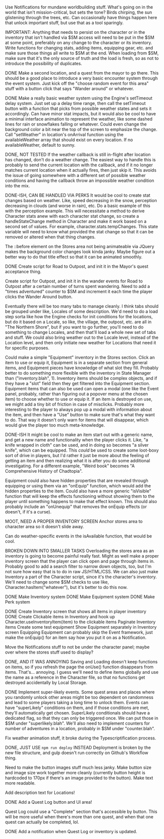 Use Notifications for mundane worldbuilding stuff. What's going on in the world that isn't mission-critical, but sets the tone? Birds chirping, the sun glistening through the trees, etc. Can occasionally have things happen here that unlock important stuff, but use that as a tool sparingly.

IMPORTANT: Anything that needs to persist on the character or in the inventory that isn't handled via $SM access will need to be put in the $SM at some point, preferably on any change to the character or its inventory. Write functions for changing stats, adding items, equipping gear, etc. and make sure those things all write to $SM at the end. When loading from $SM, make sure that it's the only source of truth and the load is fresh, so as not to introduce the possibility of duplicates.

DONE Make a second location, and a quest from the mayor to go there. This should be a good place to introduce a very basic encounter system through the event system. Just kick off the "choose random event for this area" stuff with a button click that says "Wander around" or whatever.

DONE Make a really basic weather system using the Engine's setTimeout delay system. Just set up a delay time range, then call the setTimeout button with a function that picks from possible weather states and sets it accordingly. Can have minor stat impacts, but it would also be cool to have a minimal interface animation to represent the weather, like some dashed lines for rain or snowflakes falling or whatever. Could even change the background color a bit near the top of the screen to emphasize the change. Call "setWeather" in location's onArrival function using the availableWeather array that should exist on every location. If no availableWeather, default to sunny.

DONE, NOT TESTED If the weather callback is still in-flight after location has changed, don't do a weather change. The easiest way to handle this is probably to send the current location with the callback, and if it no longer matches current location when it actually fires, then just skip it. This avoids the issue of going somewhere with a different set of possible weather conditions and having the callback throw an impossible weather condition into the mix.

DONE-ISH, CAN BE HANDLED VIA PERKS It would be cool to create stat changes based on weather. Like, speed decreasing in the snow, perception decreasing in clouds (and worse in rain), etc. Do a basic example of this with the perception example. This will necessitate a method to derive Character stats anew with each character stat change, so create a handleStateChange method in Character and make it work based on a second set of values. For example, character.stats.tempChanges. This state variable will need to know what provided the stat change so that it can be removed or altered when that thing changes.

The ::before element on the Stores area not being animateable via JQuery makes the background color changes look kinda janky. Maybe figure out a better way to do that title effect so that it can be animated smoothly.

DONE Create script for Road to Outpost, and init it in the Mayor's quest acceptance thing.

Create script for Outpost, and init it in the wander events for Road to Outpost after a certain number of turns spent wandering. Need to add a "times adventured" counter to $SM and increment it each time the player clicks the Wander Around button.

Eventually there will be too many tabs to manage cleanly. I think tabs should be grouped under like, Locales of some description. We'd need to do a load step sorta like how the Engine checks for init conditions for the locations, but do it based on a Locale, so like, the village, the outpost, etc. are all in "The Northern Shore", but if you want to go further, you'll need to do something to change Locales, and then that'll load a whole new set of tabs and stuff. We could also bring weather out to the Locale level, instead of the Location level, and then only initiate new weather for Locations that need it for specific purposes.

Could make a simple "Equipment" inventory in the Stores section. Click an item to use or equip it, Equipment is in a separate section from general items, and Equipment pieces have knowledge of what slot they fill. Probably better to do something more flexible with the inventory in State Manager than ("inventory.blah", 1). Inventory items should be complex objects, and if they have a "slot" field then they get filtered into the Equipment section. Equipment items that can also be used can open a modal (one like the Event panel, probably, rather than figuring out a popover menu at the chosen item) to choose whether to use or equip it. If an item is destroyed on use, we might add a tiny bit of friction in case of misclicks. Probably more interesting to the player to always pop up a modal with information about the item, and then have a "Use" button to make sure that's what they want to do. That way it doesn't only warn for items that will disappear, which would give the player too much meta-knowledge.

DONE-ISH It might be cool to make an item start out with a generic name, and get a new name and functionality when the player clicks it. Like, "a knife wrapped in cloth" can be used, and in doing so becomes "a silver knife", which can be equipped. This *could* be used to create some loot-boxy sort of drive in players, but I'd rather it just be more about the feeling of getting an item and then realizing what it is after you do some additional investigating. For a different example, "Weird book" becomes "A Comprehensive History of Chadtopia". 

Equipment could also have hidden properties that are revealed through equipping or using them via an "onEquip" function, which would add the hidden properties to the item. Could also have a more generic "isVisible" function that will keep the effects functioning without showing them to the player until something happens to make that effect known. This should also probably include an "onUnequip" that removes the onEquip effects (or doesn't, if it's a curse).

MOOT, NEED A PROPER INVENTORY SCREEN Anchor stores area to character area so it doesn't slide away.

Can do weather-specific events in the isAvailable function, that would be cool.

BROKEN DOWN INTO SMALLER TASKS Overloading the stores area as an inventory is going to become painful really fast. Might as well make a proper inventory screen that the player can click open and page through items in. Probably good to add a search filter to narrow down objects, too, but I'm not sure how easy that is to do in raw JS/HTML/CSS. We can also just make Inventory a part of the Character script, since it's the character's inventory. We'll need to change some $SM checks to use like, Character.hasItem("whatever"), but it's better to do this now.

DONE Make Inventory system
DONE Make Equipment system
DONE Make Perk system

DONE Create Inventory screen that shows all items in player inventory
DONE Create Clickable items in Inventory and hook up Character.useInventoryItem(item) to the clickable items
Paginate Inventory items
Create some test equipment
Show Equipment separately in Inventory screen
Equipping Equipment can probably skip the Event framework, just make the onEquip() for an item say how you put it on as a Notification.

Move the Notifications stuff to not be under the character panel; maybe over where the stores stuff used to display?

DONE, AND IT WAS ANNOYING Saving and Loading doesn't keep functions on items, so if you refresh the page the onUse() function disappears from items. That's... annoying. I guess we'll need to define items globally and use the name as a reference in the Character file, so that no functions get destroyed accidentally by Local Storage.

DONE Implement super-likely events. Some quest areas and places where you randomly unlock other areas might be too dependent on randomness and lead to some players taking a long time to unlock them. Events can have "superLikely" conditions on them, and if those conditions are met, they'll automatically get chosen. SuperLikely conditionals should have a dedicated flag, so that they can only be triggered once. We can put those in $SM under "superlikely.blah". We'll also need to implement counters for number of adventures in a location, probably in $SM under "counter.blah".

Fix weather animation stuff, it broke during the Typescriptification process.

DONE, JUST USE `npm run deploy` INSTEAD Deployment is broken by the new file structure, and gulp doesn't run correctly on Github's Workflow thing. 

Need to make the button images stuff much less janky. Make button size and image size work together more cleanly (currently button height is hardcoded to 170px if there's an image provided to the button). Make text more readable.

Add description text for Locations!

DONE Add a Quest Log button and UI area!

Quest Log could use a "Complete" section that's accessible by button. This will be more useful when there's more than one quest, and when that one quest can actually be completed, lol.

DONE Add a notification when Quest Log or inventory is updated.